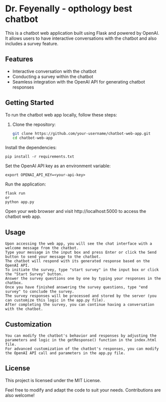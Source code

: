 # Dr. Feyenally - opthology best chatbot

This is a chatbot web application built using Flask and powered by OpenAI. It allows users to have interactive conversations with the chatbot and also includes a survey feature.

## Features

- Interactive conversation with the chatbot
- Conducting a survey within the chatbot
- Seamless integration with the OpenAI API for generating chatbot responses

## Getting Started

To run the chatbot web app locally, follow these steps:

1. Clone the repository:

   ```bash
   git clone https://github.com/your-username/chatbot-web-app.git
   cd chatbot-web-app

Install the dependencies:

    pip install -r requirements.txt

Set the OpenAI API key as an environment variable:

    export OPENAI_API_KEY=<your-api-key>

Run the application:

    flask run
    or
    python app.py

Open your web browser and visit http://localhost:5000 to access the chatbot web app.

## Usage

    Upon accessing the web app, you will see the chat interface with a welcome message from the chatbot.
    Type your message in the input box and press Enter or click the Send button to send your message to the chatbot.
    The chatbot will respond with its generated response based on the OpenAI API.
    To initiate the survey, type "start survey" in the input box or click the "Start Survey" button.
    Answer the survey questions one by one by typing your responses in the chatbox.
    Once you have finished answering the survey questions, type "end survey" to conclude the survey.
    The survey responses will be processed and stored by the server (you can customize this logic in the app.py file).
    After completing the survey, you can continue having a conversation with the chatbot.

## Customization

    You can modify the chatbot's behavior and responses by adjusting the parameters and logic in the getResponse() function in the index.html file.
    For advanced customization of the chatbot's responses, you can modify the OpenAI API call and parameters in the app.py file.

## License

This project is licensed under the MIT License.

Feel free to modify and adapt the code to suit your needs. Contributions are also welcome!